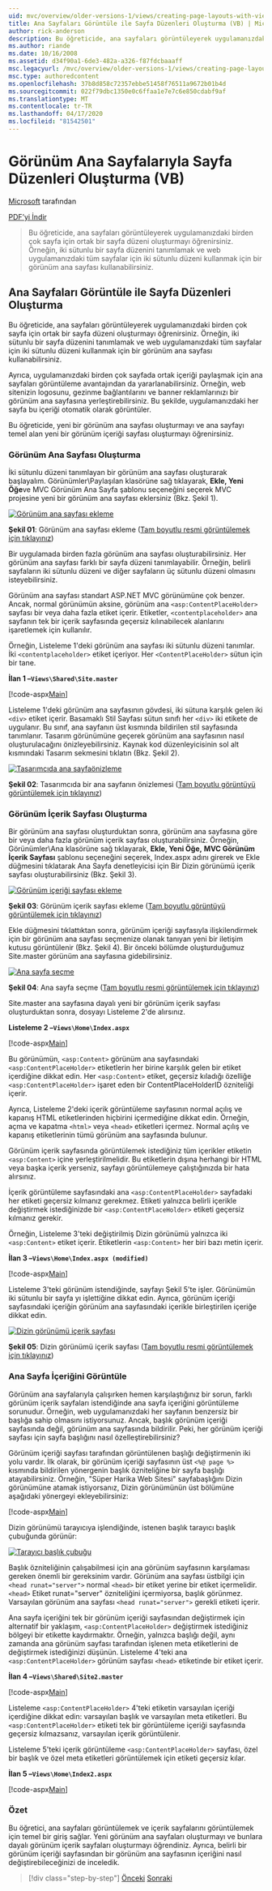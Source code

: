 ```yaml
---
uid: mvc/overview/older-versions-1/views/creating-page-layouts-with-view-master-pages-vb
title: Ana Sayfaları Görüntüle ile Sayfa Düzenleri Oluşturma (VB) | Microsoft Dokümanlar
author: rick-anderson
description: Bu öğreticide, ana sayfaları görüntüleyerek uygulamanızdaki birden çok sayfa için ortak bir sayfa düzeni oluşturmayı öğrenirsiniz. Bir kullanabilirsiniz ...
ms.author: riande
ms.date: 10/16/2008
ms.assetid: d34f90a1-6de3-482a-a326-f87fdcbaaaff
msc.legacyurl: /mvc/overview/older-versions-1/views/creating-page-layouts-with-view-master-pages-vb
msc.type: authoredcontent
ms.openlocfilehash: 37b8d858c72357ebbe51458f76511a9672b01b4d
ms.sourcegitcommit: 022f79dbc1350e0c6ffaa1e7e7c6e850cdabf9af
ms.translationtype: MT
ms.contentlocale: tr-TR
ms.lasthandoff: 04/17/2020
ms.locfileid: "81542501"
---
```

# <a name="creating-page-layouts-with-view-master-pages-vb"></a>Görünüm Ana Sayfalarıyla Sayfa Düzenleri Oluşturma (VB)

[Microsoft](https://github.com/microsoft) tarafından

[PDF’yi İndir](https://download.microsoft.com/download/e/f/3/ef3f2ff6-7424-48f7-bdaa-180ef64c3490/ASPNET_MVC_Tutorial_12_VB.pdf)

> Bu öğreticide, ana sayfaları görüntüleyerek uygulamanızdaki birden çok sayfa için ortak bir sayfa düzeni oluşturmayı öğrenirsiniz. Örneğin, iki sütunlu bir sayfa düzenini tanımlamak ve web uygulamanızdaki tüm sayfalar için iki sütunlu düzeni kullanmak için bir görünüm ana sayfası kullanabilirsiniz.

## <a name="creating-page-layouts-with-view-master-pages"></a>Ana Sayfaları Görüntüle ile Sayfa Düzenleri Oluşturma

Bu öğreticide, ana sayfaları görüntüleyerek uygulamanızdaki birden çok sayfa için ortak bir sayfa düzeni oluşturmayı öğrenirsiniz. Örneğin, iki sütunlu bir sayfa düzenini tanımlamak ve web uygulamanızdaki tüm sayfalar için iki sütunlu düzeni kullanmak için bir görünüm ana sayfası kullanabilirsiniz.

Ayrıca, uygulamanızdaki birden çok sayfada ortak içeriği paylaşmak için ana sayfaları görüntüleme avantajından da yararlanabilirsiniz. Örneğin, web sitenizin logosunu, gezinme bağlantılarını ve banner reklamlarınızı bir görünüm ana sayfasına yerleştirebilirsiniz. Bu şekilde, uygulamanızdaki her sayfa bu içeriği otomatik olarak görüntüler.

Bu öğreticide, yeni bir görünüm ana sayfası oluşturmayı ve ana sayfayı temel alan yeni bir görünüm içeriği sayfası oluşturmayı öğrenirsiniz.

### <a name="creating-a-view-master-page"></a>Görünüm Ana Sayfası Oluşturma

İki sütunlu düzeni tanımlayan bir görünüm ana sayfası oluşturarak başlayalım. Görünümler\Paylaşılan klasörüne sağ tıklayarak, **Ekle, Yeni Öğe**ve MVC Görünüm Ana Sayfa şablonu seçeneğini seçerek MVC projesine yeni bir görünüm ana sayfası eklersiniz (Bkz. Şekil 1).

[![Görünüm ana sayfası ekleme](creating-page-layouts-with-view-master-pages-vb/_static/image2.png)](creating-page-layouts-with-view-master-pages-vb/_static/image1.png)

**Şekil 01**: Görünüm ana sayfası ekleme ([Tam boyutlu resmi görüntülemek için tıklayınız](creating-page-layouts-with-view-master-pages-vb/_static/image3.png))

Bir uygulamada birden fazla görünüm ana sayfası oluşturabilirsiniz. Her görünüm ana sayfası farklı bir sayfa düzeni tanımlayabilir. Örneğin, belirli sayfaların iki sütunlu düzeni ve diğer sayfaların üç sütunlu düzeni olmasını isteyebilirsiniz.

Görünüm ana sayfası standart ASP.NET MVC görünümüne çok benzer. Ancak, normal görünümün aksine, görünüm ana `<asp:ContentPlaceHolder>` sayfası bir veya daha fazla etiket içerir. Etiketler, `<contentplaceholder>` ana sayfanın tek bir içerik sayfasında geçersiz kılınabilecek alanlarını işaretlemek için kullanılır.

Örneğin, Listeleme 1'deki görünüm ana sayfası iki sütunlu düzeni tanımlar. İki `<contentplaceholder>` etiket içeriyor. Her `<ContentPlaceHolder>` sütun için bir tane.

**İlan 1 –`Views\Shared\Site.master`**

[!code-aspx[Main](creating-page-layouts-with-view-master-pages-vb/samples/sample1.aspx)]

Listeleme 1'deki görünüm ana sayfasının gövdesi, iki sütuna karşılık gelen iki `<div>` etiket içerir. Basamaklı Stil Sayfası sütun sınıfı her `<div>` iki etikete de uygulanır. Bu sınıf, ana sayfanın üst kısmında bildirilen stil sayfasında tanımlanır. Tasarım görünümüne geçerek görünüm ana sayfasının nasıl oluşturulacağını önizleyebilirsiniz. Kaynak kod düzenleyicisinin sol alt kısmındaki Tasarım sekmesini tıklatın (Bkz. Şekil 2).

[![Tasarımcıda ana sayfaönizleme](creating-page-layouts-with-view-master-pages-vb/_static/image5.png)](creating-page-layouts-with-view-master-pages-vb/_static/image4.png)

**Şekil 02**: Tasarımcıda bir ana sayfanın önizlemesi ([Tam boyutlu görüntüyü görüntülemek için tıklayınız](creating-page-layouts-with-view-master-pages-vb/_static/image6.png))

### <a name="creating-a-view-content-page"></a>Görünüm İçerik Sayfası Oluşturma

Bir görünüm ana sayfası oluşturduktan sonra, görünüm ana sayfasına göre bir veya daha fazla görünüm içerik sayfası oluşturabilirsiniz. Örneğin, Görünümler\Ana klasörüne sağ tıklayarak, **Ekle, Yeni Öğe,** **MVC Görünüm İçerik Sayfası** şablonu seçeneğini seçerek, Index.aspx adını girerek ve Ekle düğmesini tıklatarak Ana Sayfa denetleyicisi için Bir Dizin görünümü içerik sayfası oluşturabilirsiniz (Bkz. Şekil 3).

[![Görünüm içeriği sayfası ekleme](creating-page-layouts-with-view-master-pages-vb/_static/image8.png)](creating-page-layouts-with-view-master-pages-vb/_static/image7.png)

**Şekil 03**: Görünüm içerik sayfası ekleme ([Tam boyutlu görüntüyü görüntülemek için tıklayınız](creating-page-layouts-with-view-master-pages-vb/_static/image9.png))

Ekle düğmesini tıklattıktan sonra, görünüm içeriği sayfasıyla ilişkilendirmek için bir görünüm ana sayfası seçmenize olanak tanıyan yeni bir iletişim kutusu görüntülenir (Bkz. Şekil 4). Bir önceki bölümde oluşturduğumuz Site.master görünüm ana sayfasına gidebilirsiniz.

[![Ana sayfa seçme](creating-page-layouts-with-view-master-pages-vb/_static/image11.png)](creating-page-layouts-with-view-master-pages-vb/_static/image10.png)

**Şekil 04**: Ana sayfa seçme ([Tam boyutlu resmi görüntülemek için tıklayınız](creating-page-layouts-with-view-master-pages-vb/_static/image12.png))

Site.master ana sayfasına dayalı yeni bir görünüm içerik sayfası oluşturduktan sonra, dosyayı Listeleme 2'de alırsınız.

**Listeleme 2 –`Views\Home\Index.aspx`**

[!code-aspx[Main](creating-page-layouts-with-view-master-pages-vb/samples/sample2.aspx)]

Bu görünümün, `<asp:Content>` görünüm ana sayfasındaki `<asp:ContentPlaceHolder>` etiketlerin her birine karşılık gelen bir etiket içerdiğine dikkat edin. Her `<asp:Content>` etiket, geçersiz kıladığı özelliğe `<asp:ContentPlaceHolder>` işaret eden bir ContentPlaceHolderID özniteliği içerir.

Ayrıca, Listeleme 2'deki içerik görüntüleme sayfasının normal açılış ve kapanış HTML etiketlerinden hiçbirini içermediğine dikkat edin. Örneğin, açma ve kapatma `<html>` veya `<head>` etiketleri içermez. Normal açılış ve kapanış etiketlerinin tümü görünüm ana sayfasında bulunur.

Görünüm içerik sayfasında görüntülemek istediğiniz tüm içerikler etiketin `<asp:Content>` içine yerleştirilmelidir. Bu etiketlerin dışına herhangi bir HTML veya başka içerik yerseniz, sayfayı görüntülemeye çalıştığınızda bir hata alırsınız.

İçerik görüntüleme sayfasındaki ana `<asp:ContentPlaceHolder>` sayfadaki her etiketi geçersiz kılmanız gerekmez. Etiketi yalnızca belirli içerikle değiştirmek istediğinizde bir `<asp:ContentPlaceHolder>` etiketi geçersiz kılmanız gerekir.

Örneğin, Listeleme 3'teki değiştirilmiş Dizin görünümü yalnızca iki `<asp:Content>` etiket içerir. Etiketlerin `<asp:Content>` her biri bazı metin içerir.

**İlan 3 –`Views\Home\Index.aspx (modified)`**

[!code-aspx[Main](creating-page-layouts-with-view-master-pages-vb/samples/sample3.aspx)]

Listeleme 3'teki görünüm istendiğinde, sayfayı Şekil 5'te işler. Görünümün iki sütunlu bir sayfa yı işlettiğine dikkat edin. Ayrıca, görünüm içeriği sayfasındaki içeriğin görünüm ana sayfasındaki içerikle birleştirilen içeriğe dikkat edin.

[![Dizin görünümü içerik sayfası](creating-page-layouts-with-view-master-pages-vb/_static/image14.png)](creating-page-layouts-with-view-master-pages-vb/_static/image13.png)

**Şekil 05**: Dizin görünümü içerik sayfası ([Tam boyutlu resmi görüntülemek için tıklayınız](creating-page-layouts-with-view-master-pages-vb/_static/image15.png))

### <a name="modifying-view-master-page-content"></a>Ana Sayfa İçeriğini Görüntüle

Görünüm ana sayfalarıyla çalışırken hemen karşılaştığınız bir sorun, farklı görünüm içerik sayfaları istendiğinde ana sayfa içeriğini görüntüleme sorunudur. Örneğin, web uygulamanızdaki her sayfanın benzersiz bir başlığa sahip olmasını istiyorsunuz. Ancak, başlık görünüm içeriği sayfasında değil, görünüm ana sayfasında bildirilir. Peki, her görünüm içeriği sayfası için sayfa başlığını nasıl özelleştirebilirsiniz?

Görünüm içeriği sayfası tarafından görüntülenen başlığı değiştirmenin iki yolu vardır. İlk olarak, bir görünüm içeriği sayfasının üst `<%@ page %>` kısmında bildirilen yönergenin başlık özniteliğine bir sayfa başlığı atayabilirsiniz. Örneğin, "Süper Harika Web Sitesi" sayfabaşlığını Dizin görünümüne atamak istiyorsanız, Dizin görünümünün üst bölümüne aşağıdaki yönergeyi ekleyebilirsiniz:

[!code-aspx[Main](creating-page-layouts-with-view-master-pages-vb/samples/sample4.aspx)]

Dizin görünümü tarayıcıya işlendiğinde, istenen başlık tarayıcı başlık çubuğunda görünür:

[![Tarayıcı başlık çubuğu](creating-page-layouts-with-view-master-pages-vb/_static/image17.png)](creating-page-layouts-with-view-master-pages-vb/_static/image16.png)

Başlık özniteliğinin çalışabilmesi için ana görünüm sayfasının karşılaması gereken önemli bir gereksinim vardır. Görünüm ana sayfası üstbilgi için `<head runat="server">` normal `<head>` bir etiket yerine bir etiket içermelidir. `<head>` Etiket runat="server" özniteliğini içermiyorsa, başlık görünmez. Varsayılan görünüm ana sayfası `<head runat="server">` gerekli etiketi içerir.

Ana sayfa içeriğini tek bir görünüm içeriği sayfasından değiştirmek için alternatif bir yaklaşım, `<asp:ContentPlaceHolder>` değiştirmek istediğiniz bölgeyi bir etikette kaydırmaktır. Örneğin, yalnızca başlığı değil, aynı zamanda ana görünüm sayfası tarafından işlenen meta etiketlerini de değiştirmek istediğinizi düşünün. Listeleme 4'teki ana `<asp:ContentPlaceHolder>` görünüm sayfası `<head>` etiketinde bir etiket içerir.

**İlan 4 –`Views\Shared\Site2.master`**

[!code-aspx[Main](creating-page-layouts-with-view-master-pages-vb/samples/sample5.aspx)]

Listeleme `<asp:ContentPlaceHolder>` 4'teki etiketin varsayılan içeriği içerdiğine dikkat edin: varsayılan başlık ve varsayılan meta etiketleri. Bu `<asp:ContentPlaceHolder>` etiketi tek bir görüntüleme içeriği sayfasında geçersiz kılmazsanız, varsayılan içerik görüntülenir.

Listeleme 5'teki içerik görüntüleme `<asp:ContentPlaceHolder>` sayfası, özel bir başlık ve özel meta etiketleri görüntülemek için etiketi geçersiz kılar.

**İlan 5 –`Views\Home\Index2.aspx`**

[!code-aspx[Main](creating-page-layouts-with-view-master-pages-vb/samples/sample6.aspx)]

### <a name="summary"></a>Özet

Bu öğretici, ana sayfaları görüntülemek ve içerik sayfalarını görüntülemek için temel bir giriş sağlar. Yeni görünüm ana sayfaları oluşturmayı ve bunlara dayalı görünüm içerik sayfaları oluşturmayı öğrendiniz. Ayrıca, belirli bir görünüm içeriği sayfasından bir görünüm ana sayfasının içeriğini nasıl değiştirebileceğinizi de inceledik.

> [!div class="step-by-step"]
> [Önceki](using-the-tagbuilder-class-to-build-html-helpers-vb.md)
> [Sonraki](passing-data-to-view-master-pages-vb.md)
